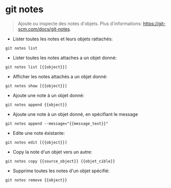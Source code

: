 # git notes

> Ajoute ou inspecte des notes d'objets.
> Plus d'informations: <https://git-scm.com/docs/git-notes>.

- Lister toutes les notes et leurs objets rattachés:

`git notes list`

- Lister toutes les notes attaches a un objet donné:

`git notes list [{{object}}]`

- Afficher les notes attachés a un objet donné:

`git notes show [{{object}}]`

- Ajoute une note à un objet donné:

`git notes append {{object}}`

- Ajoute une note à un objet donné, en spécifiant le message

`git notes append --message="{{message_text}}"`

- Edite une note éxistante:

`git notes edit [{{object}}]`

- Copy la note d'un objet vers un autre:

`git notes copy {{source_object}} {{objet_cible}}`

- Supprime toutes les notes d'un objet spécifié:

`git notes remove {{object}}`
